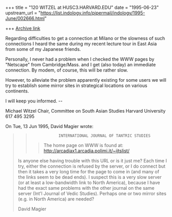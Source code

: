 +++
title = "120 WITZEL at HUSC3.HARVARD.EDU"
date = "1995-06-23"
upstream_url = "https://list.indology.info/pipermail/indology/1995-June/002666.html"

+++
[Archive link](https://list.indology.info/pipermail/indology/1995-June/002666.html)



Regarding difficulties to get a connection at Milano or the slowness of 
such connections I heard the same during my recent lecture tour in East 
Asia from some of my Japanese friends.

Personally, I never had a problem when I checked the WWW pages by "Netscape" 
from Cambridge/Mass. and I get (also today) an immediate connection. 
By modem, of course, this will be rather slow.

However, to alleviate the problem apparently existing for some users we 
will try to establish some mirror sites in strategical locations on 
various continents.

I will keep you informed. --

Michael Witzel
Chair, Committee on South Asian Studies
Harvard University
617 495 3295



On Tue, 13 Jun 1995, David Magier wrote:

> >                 INTERNATIONAL JOURNAL OF TANTRIC STUDIES
> > > The home page on WWW is found at: 
> > http://arcadiax1.arcadia.polimi.it/~ijtslist/
> 
> Is anyone else having trouble with this URL or is it just me? Each
> time I try, either the connection is refused by the server, or I do
> connect but then it takes a very long time for the page to come in
> (and many of the links seem to be dead ends). I suspect this is a very
> slow server (or at least a low-bandwidth link to North America),
> because I have had the exact same problems with the other journal on
> the same server (Int'l Journal of Vedic Studies). Perhaps one or two
> mirror sites (e.g. in North America) are needed?
> 
> David Magier







